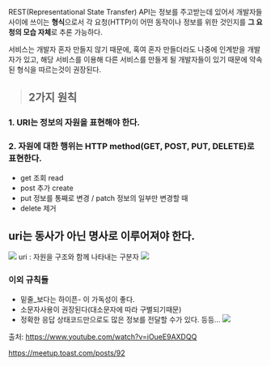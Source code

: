 REST(Representational State Transfer) API는 정보를 주고받는데 있어서 개발자들 사이에 쓰이는 **형식**으로서 각 요청(HTTP)이 어떤 동작이나 정보를 위한 것인지를 **그 요청의 모습 자체**로 추론 가능하다.

서비스는 개발자 혼자 만들지 않기 때문에, 혹여 혼자 만들더라도 나중에 인계받을 개발자가 있고, 해당 서비스를 이용해 다른 서비스를 만들게 될 개발자들이 있기 때문에 약속된 형식을 따르는것이 권장된다. 

>## 2가지 원칙
### 1. URI는 정보의 자원을 표현해야 한다.
### 2. 자원에 대한 행위는 HTTP method(GET, POST, PUT, DELETE)로 표현한다.

- get 조회 read
- post 추가 create
- put 정보를 통째로 변경 / patch 정보의 일부만 변경할 때
- delete 제거
## uri는 동사가 아닌 명사로 이루어져야 한다.
![](https://images.velog.io/images/praconfi/post/0ae99d10-81bc-45dd-8801-a96efd43e7a8/image.png)
uri : 자원을 구조와 함께 나타내는 구분자
![](https://images.velog.io/images/praconfi/post/3b23b8a3-b8d4-4f79-9a7f-c6f6b1928eec/image.png)

### 이외 규칙들 
- 밑줄_보다는 하이픈- 이 가독성이 좋다.
- 소문자사용이 권장된다(대소문자에 따라 구별되기때문)
- 정확한 응답 상태코드만으로도 많은 정보를 전달할 수가 있다.
등등...
![](https://images.velog.io/images/praconfi/post/ff4c1edc-46a4-4b31-8dc2-fbb8d826911d/image.png)



출처: https://www.youtube.com/watch?v=iOueE9AXDQQ

https://meetup.toast.com/posts/92
